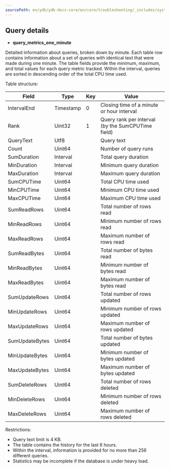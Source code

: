 ```yaml
---
sourcePath: en/ydb/ydb-docs-core/en/core/troubleshooting/_includes/system_views/query_metrics_header.md
---
```

## Query details

* **query_metrics_one_minute**

Detailed information about queries, broken down by minute. Each table row contains information about a set of queries with identical text that were made during one minute. The table fields provide the minimum, maximum, and total values for each query metric tracked. Within the interval, queries are sorted in descending order of the total CPU time used.

Table structure:

| **Field** | **Type** | **Key** | **Value** |
| --- | --- | --- | --- |
| IntervalEnd | Timestamp | 0 | Closing time of a minute or hour interval |
| Rank | Uint32 | 1 | Query rank per interval (by the SumCPUTime field) |
| QueryText | Utf8 |  | Query text |
| Count | Uint64 |  | Number of query runs |
| SumDuration | Interval |  | Total query duration |
| MinDuration | Interval |  | Minimum query duration |
| MaxDuration | Interval |  | Maximum query duration |
| SumCPUTime | Uint64 |  | Total CPU time used |
| MinCPUTime | Uint64 |  | Minimum CPU time used |
| MaxCPUTime | Uint64 |  | Maximum CPU time used |
| SumReadRows | Uint64 |  | Total number of rows read |
| MinReadRows | Uint64 |  | Minimum number of rows read |
| MaxReadRows | Uint64 |  | Maximum number of rows read |
| SumReadBytes | Uint64 |  | Total number of bytes read |
| MinReadBytes | Uint64 |  | Minimum number of bytes read |
| MaxReadBytes | Uint64 |  | Maximum number of bytes read |
| SumUpdateRows | Uint64 |  | Total number of rows updated |
| MinUpdateRows | Uint64 |  | Minimum number of rows updated |
| MaxUpdateRows | Uint64 |  | Maximum number of rows updated |
| SumUpdateBytes | Uint64 |  | Total number of bytes updated |
| MinUpdateBytes | Uint64 |  | Minimum number of bytes updated |
| MaxUpdateBytes | Uint64 |  | Maximum number of bytes updated |
| SumDeleteRows | Uint64 |  | Total number of rows deleted |
| MinDeleteRows | Uint64 |  | Minimum number of rows deleted |
| MaxDeleteRows | Uint64 |  | Maximum number of rows deleted |

Restrictions:

* Query text limit is 4 KB.
* The table contains the history for the last 6 hours.
* Within the interval, information is provided for no more than 256 different queries.
* Statistics may be incomplete if the database is under heavy load.
